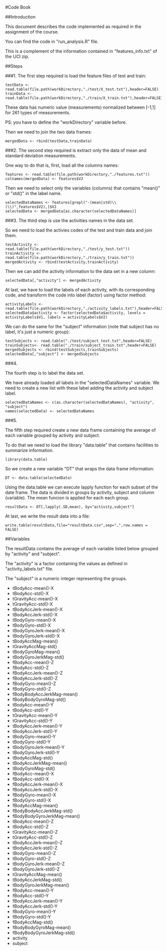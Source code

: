 #Code Book

##Introduction

This document describes the code implemented as required in the assignment of the course.

You can find the code in "run_analysis.R" file.

This is a complement of the information contained in "features_info.txt" of the UCI zip.


##Steps

###1.
The first step required is load the feature files of test and train:

```
testData <- read.table(file.path(workDirectory,"./test/X_test.txt"),header=FALSE)
trainData <- read.table(file.path(workDirectory,"./train/X_train.txt"),header=FALSE)
```

These data has numeric value (measurements) normalized between [-1,1] for 261 types of measurements.

PS: you have to define the "workDirectory" variable before.

Then we need to join the two data frames:

```
mergedData <- rbind(testData,trainData)
```

###2.
The second step required is extract only the data of mean and standard deviation measurements.

One way to do that is, first, load all the columns names:

```
features <- read.table(file.path(workDirectory,"./features.txt"))
colnames(mergedData) <- features$V2
```

Then we need to select only the variables (columns) that contains "mean()" or "std()" in the label name.

```
selectedDataNames <- features[grepl("-(mean|std)\\(\\)",features$V2),]$V2
selectedData <- mergedData[as.character(selectedDataNames)]
```

###3.
The third step is use the activities names in the data set.

So we need to load the activies codes of the test and train data and join them.

```
testActivity <- read.table(file.path(workDirectory,"./test/y_test.txt"))
trainActivity <- read.table(file.path(workDirectory,"./train/y_train.txt"))
mergedActivity <- rbind(testActivity,trainActivity)
```

Then we can add the activity information to the data set in a new column:
```
selectedData[,"activity"] <- mergedActivity
```

At last, we have to load the labels of each activity, with its corresponding code, and transform the code into label (factor) using factor method:

```
activityLabels <- read.table(file.path(workDirectory,"./activity_labels.txt"),header=FALSE,colClasses="character")
selectedData$activity <- factor(selectedData$activity, levels = activityLabels$V1, labels = activityLabels$V2)
```

We can do the same for the "subject" information (note that subject has no label, it's just a numeric group):

```
testSubjects <- read.table("./test/subject_test.txt",header=FALSE)
trainSubjects<- read.table("./train/subject_train.txt",header=FALSE)
mergedSubjects <- rbind(testSubjects,trainSubjects)
selectedData[,"subject"] <- mergedSubjects
```

###4.

The fourth step is to label the data set.

We have already loaded all labels in the "selectedDataNames" variable. We need to create a new list with these label adding the activity and subject label.

```
selectedDataNames <- c(as.character(selectedDataNames), "activity", "subject")
names(selectedData) <- selectedDataNames
```

###5.

The fifth step required create a new data frame containing the average of each variable grouped by activity and subject.

To do that we need to load the library "data.table" that contains facilities to summarize information. 

```
library(data.table)
```

So we create a new variable "DT" that wraps the data frame information:
```
DT <- data.table(selectedData)
```

Using the data.table we can execute lapply function for each subset of the date frame. 
The data is divided in groups by activity, subject and column (variable).
The mean funcion is applied for each each group.
```
resultData <- DT[,lapply(.SD,mean), by="activity,subject"]
```

At last, we write the result data into a file:
```
write.table(resultData,file="resultData.csv",sep=",",row.names = FALSE)
```	



##Variables

The resultData contains the average of each variable listed below grouped by "activity" and "subject".

The "activity" is a factor containing the values as defined in "activity_labels.txt" file.

The "subject" is a numeric integer representing the groups.


* tBodyAcc-mean()-X               
* tBodyAcc-std()-X           
* tGravityAcc-mean()-X       
* tGravityAcc-std()-X        
* tBodyAccJerk-mean()-X      
* tBodyAccJerk-std()-X       
* tBodyGyro-mean()-X         
* tBodyGyro-std()-X          
* tBodyGyroJerk-mean()-X     
* tBodyGyroJerk-std()-X      
* tBodyAccMag-mean()         
* tGravityAccMag-std()       
* tBodyGyroMag-mean()        
* tBodyGyroJerkMag-std()     
* fBodyAcc-mean()-Z          
* fBodyAcc-std()-Z           
* fBodyAccJerk-mean()-Z      
* fBodyAccJerk-std()-Z       
* fBodyGyro-mean()-Z         
* fBodyGyro-std()-Z          
* fBodyBodyAccJerkMag-mean() 
* fBodyBodyGyroMag-std()     
* tBodyAcc-mean()-Y                      
* tBodyAcc-std()-Y           
* tGravityAcc-mean()-Y       
* tGravityAcc-std()-Y        
* tBodyAccJerk-mean()-Y      
* tBodyAccJerk-std()-Y       
* tBodyGyro-mean()-Y         
* tBodyGyro-std()-Y          
* tBodyGyroJerk-mean()-Y     
* tBodyGyroJerk-std()-Y      
* tBodyAccMag-std()          
* tBodyAccJerkMag-mean()     
* tBodyGyroMag-std()         
* fBodyAcc-mean()-X          
* fBodyAcc-std()-X           
* fBodyAccJerk-mean()-X      
* fBodyAccJerk-std()-X       
* fBodyGyro-mean()-X         
* fBodyGyro-std()-X          
* fBodyAccMag-mean()         
* fBodyBodyAccJerkMag-std()  
* fBodyBodyGyroJerkMag-mean()
* tBodyAcc-mean()-Z              
* tBodyAcc-std()-Z           
* tGravityAcc-mean()-Z       
* tGravityAcc-std()-Z        
* tBodyAccJerk-mean()-Z      
* tBodyAccJerk-std()-Z       
* tBodyGyro-mean()-Z         
* tBodyGyro-std()-Z          
* tBodyGyroJerk-mean()-Z     
* tBodyGyroJerk-std()-Z      
* tGravityAccMag-mean()      
* tBodyAccJerkMag-std()      
* tBodyGyroJerkMag-mean()    
* fBodyAcc-mean()-Y          
* fBodyAcc-std()-Y           
* fBodyAccJerk-mean()-Y      
* fBodyAccJerk-std()-Y       
* fBodyGyro-mean()-Y         
* fBodyGyro-std()-Y          
* fBodyAccMag-std()          
* fBodyBodyGyroMag-mean()    
* fBodyBodyGyroJerkMag-std() 
* activity    
* subject
 